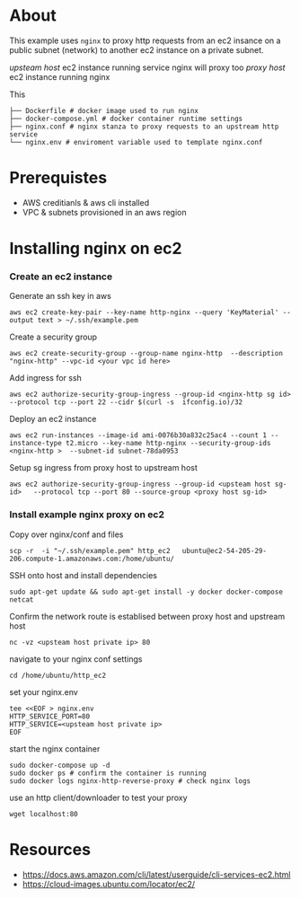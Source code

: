 # About

This example uses `nginx` to proxy http requests
from an ec2 insance on a public subnet (network) to another ec2 instance on 
a private subnet. 

*upsteam host*  ec2 instance running service nginx will proxy too
*proxy host*  ec2 instance running nginx


This 


```
├── Dockerfile # docker image used to run nginx
├── docker-compose.yml # docker container runtime settings
├── nginx.conf # nginx stanza to proxy requests to an upstream http service
└── nginx.env # enviroment variable used to template nginx.conf
```


# Prerequistes

- AWS creditianls & aws cli installed 
- VPC & subnets provisioned in an aws region


# Installing nginx on ec2

### Create an ec2 instance

Generate an ssh key in aws
```
aws ec2 create-key-pair --key-name http-nginx --query 'KeyMaterial' --output text > ~/.ssh/example.pem
```

Create a security group
```
aws ec2 create-security-group --group-name nginx-http  --description "nginx-http" --vpc-id <your vpc id here>
```

Add ingress for ssh
```
aws ec2 authorize-security-group-ingress --group-id <nginx-http sg id>  --protocol tcp --port 22 --cidr $(curl -s  ifconfig.io)/32
```

Deploy an ec2 instance
```
aws ec2 run-instances --image-id ami-0076b30a832c25ac4 --count 1 --instance-type t2.micro --key-name http-nginx --security-group-ids <nginx-http >  --subnet-id subnet-78da0953
```

Setup sg ingress from proxy host to upstream host
```
aws ec2 authorize-security-group-ingress --group-id <upsteam host sg-id>   --protocol tcp --port 80 --source-group <proxy host sg-id> 
```



### Install example nginx proxy on ec2

Copy over nginx/conf and files
```
scp -r  -i "~/.ssh/example.pem" http_ec2   ubuntu@ec2-54-205-29-206.compute-1.amazonaws.com:/home/ubuntu/
```

SSH onto host and install dependencies
```
sudo apt-get update && sudo apt-get install -y docker docker-compose netcat
```

Confirm the network route is establised between proxy host and upstream host
```
nc -vz <upsteam host private ip> 80
```


navigate to your nginx conf settings
```
cd /home/ubuntu/http_ec2 
```

set your nginx.env
```
tee <<EOF > nginx.env
HTTP_SERVICE_PORT=80
HTTP_SERVICE=<upsteam host private ip>
EOF 
```

start the nginx container
```
sudo docker-compose up -d
sudo docker ps # confirm the container is running
sudo docker logs nginx-http-reverse-proxy # check nginx logs
```

use an http client/downloader to test your proxy
```
wget localhost:80
```


# Resources
- https://docs.aws.amazon.com/cli/latest/userguide/cli-services-ec2.html
- https://cloud-images.ubuntu.com/locator/ec2/
